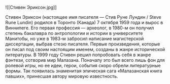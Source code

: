 ![[Стивен Эриксон.jpg]]

Стивен Эриксон (настоящее имя писателя — Стив Руне Лундин / Steve Rune Lundin) родился в Торонто (Канада) 7 октября 1959 года и вырос в Виннипеге. Его первая профессия — археолог, в 1980-м он получил степень бакалавра по антропологии и истории в университете Манитобы, но уже в 1983-м забросил написание магистерской диссертации, выбрав стезю писателя. Первые произведения, которые он писал под своим настоящим именем, созданы в жанре исторической литературы. В 1999 году Стивен решил попробовать себя в жанре фэнтези, сотворив мир Малазана. Поначалу это был всего лишь фон для ролевой игры, но ее идеи, герои, события скоро обрели литературные формы. Так появилась знаменитая эпическая сага «Малазанская книга павших», принесшая автору мировую известность.